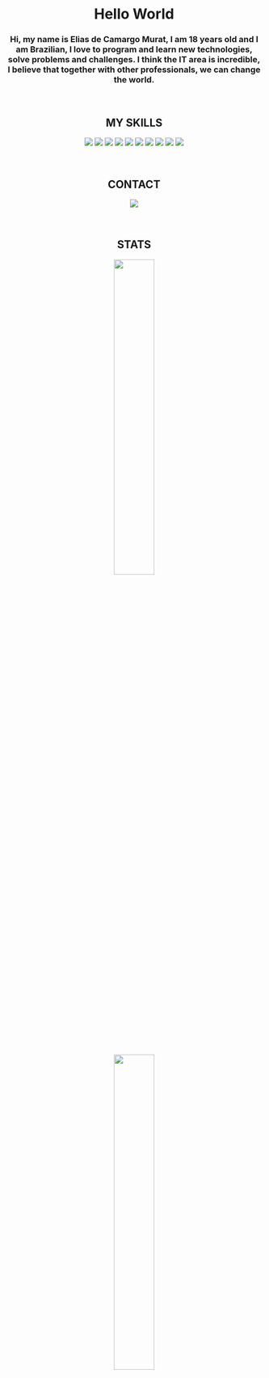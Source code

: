<h1 align="center">Hello World</h1>

<h3 align="center">Hi, my name is Elias de Camargo Murat, I am 18 years old and I am Brazilian, I love to program and learn new technologies, solve problems and challenges. I think the IT area is incredible, I believe that together with other professionals, we can change the world.</h3>

<br>

<h2 align="center">MY SKILLS</h2>
<p align="center">
<img src="https://img.shields.io/badge/-Java-4b4b4b.svg?logo=Java&style=flat-square&logoColor=white"/>
<img src="https://img.shields.io/badge/C Sharp-4b4b4b.svg?logo=c-sharp&style=flat-square&logoColor=white"/>
<img src="https://img.shields.io/badge/Python-4b4b4b.svg?logo=python&style=flat-square&logoColor=white"/>
<img src="https://img.shields.io/badge/-Flutter-4b4b4b.svg?logo=Flutter&style=flat-square&logoColor=white"/>
<img src="https://img.shields.io/badge/-Xamarin-4b4b4b.svg?logo=Xamarin&style=flat-square&logoColor=white"/>
<img src="https://img.shields.io/badge/-HTML5-4b4b4b.svg?logo=Html5&style=flat-square&logoColor=white"/>
<img src="https://img.shields.io/badge/-CSS3-4b4b4b.svg?logo=Css3&style=flat-square&logoColor=white"/>
<img src="https://img.shields.io/badge/-Javascript-4b4b4b.svg?logo=Javascript&style=flat-square&logoColor=white"/>
<img src="https://img.shields.io/badge/-PHP-4b4b4b.svg?logo=php&style=flat-square&logoColor=white"/>
<img src="https://img.shields.io/badge/-React-4b4b4b.svg?logo=React&style=flat-square&logoColor=white"/>
</p>

<br>

<h2 align="center">CONTACT</h2>
<p align="center">
<a href="https://www.linkedin.com/in/elias-murat-41ba691a8/" target="blank"><img src="https://img.shields.io/badge/-LinkedIn-4b4b4b.svg?logo=linkedin&style=flat-square&logoColor=white"></a>
</p>

<br>

<h2 align="center">STATS</h2>
<p align="center"><img width="40%" src="https://github-readme-stats.vercel.app/api?username=EliasMurat&show_icons=true&theme=dark"/>
<p align="center"><img width="40%" src="https://github-readme-stats.vercel.app/api/top-langs/?username=EliasMurat&layout=compact&show_icons=true&theme=dark"/>
